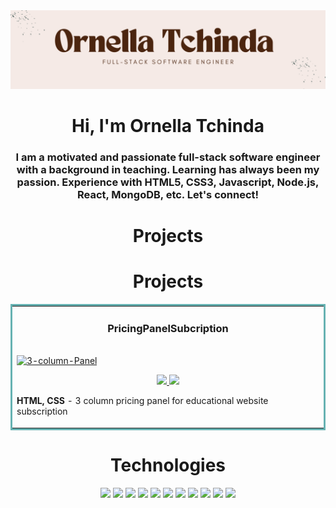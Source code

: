 
<img src="https://github.com/OrnellaTchinda/OrnellaTchinda/blob/main/full-stack%20software%20engineer.png" alt="banner that says Ornella Tchinda">


<h1 align="center">Hi, I'm Ornella Tchinda</h1>
<h3 align="center"> I am a motivated and passionate full-stack software engineer with a background in teaching. Learning has always been my passion. Experience with HTML5, CSS3, Javascript, Node.js, React, MongoDB, etc. Let's connect! </h3>
<!--  My teaching background has helped me develop traits such as organization, creativity, communication and leadership while being a team player, just to name few. -->

<h1 align="center">Projects</h1>

<h1 align="center">Projects</h1>
<table bordercolor="#66b2b2">
  
  <tr>
    <td width="50%" valign="top">
      <h3 align="center">PricingPanelSubcription</h3>
        <br />
        <a target="_blank" href="https://pricingpanelsubscription.netlify.app/">
            <img src="https://github.com/OrnellaTchinda/PricingPanelSubscription/blob/92396ed5d1f6e312bc05a877e11b752d235c2a2a/Pricing-Panel-gif-maker.gif" width="100%" alt="3-column-Panel"/>
        </a>
        <br />
        <p align="center">
          
  <a href="https://github.com/OrnellaTchinda/PricingPanelSubscription.git" target="_blank">
    <img src="https://img.shields.io/static/v1?label=|&message=REPO&color=23555f&style=plastic&logo=github&logo-color=white"/>
  </a>  
  <a href="https://pricingpanelsubscription.netlify.app/" target="_blank">
    <img src="https://img.shields.io/static/v1?label=|&message=WEBSITE&color=cdf998&style=plastic&logo=wordpress&logo-color=white"/>
  </a>
      </p>
        <p><strong>HTML, CSS</strong> - 3 column pricing panel for educational website subscription</p>
    </td>
 
  </tr>
</table>



<h1 align="center">Technologies</h1>
<p align="center">
    <img src="https://img.shields.io/static/v1?label=|&message=HTML5&color=23555f&style=plastic&logo=html5"/>
    <img src="https://img.shields.io/static/v1?label=|&message=CSS3&color=285f65&style=plastic&logo=css3"/>
    <img src="https://img.shields.io/static/v1?label=|&message=JAVASCRIPT&color=3c7f5d&style=plastic&logo=javascript"/>
    <img src="https://img.shields.io/static/v1?label=|&message=REACT.JS&color=4a935c&style=plastic&logo=react"/>
    <img src="https://img.shields.io/static/v1?label=|&message=AWS&color=98bf53&style=plastic&logo=amazon"/>
    <img src="https://img.shields.io/static/v1?label=|&message=WORDPRESS&color=cdd148&style=plastic&logo=wordpress"/>
    <img src="https://img.shields.io/static/v1?label=|&message=ADOBE&color=98bf53&style=plastic&logo=adobe"/>
    <img src="https://img.shields.io/static/v1?label=|&message=MONGO-DB&color=cdd148&style=plastic&logo=mongodb"/>
    <img src="https://img.shields.io/static/v1?label=|&message=EXPRESS&color=bbb111&style=plastic&logo=express"/>
    <img src="https://img.shields.io/static/v1?label=|&message=LINUX&color=bbb111&style=plastic&logo=linux"/>
    <img src="https://img.shields.io/static/v1?label=|&message=GIT&color=cbb148&style=plastic&logo=git"/>
   
</p>

